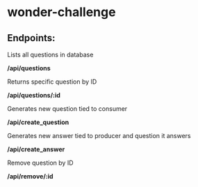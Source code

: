 # wonder-challenge

## Endpoints:

Lists all questions in database

**/api/questions**

Returns specific question by ID

**/api/questions/:id**

Generates new question tied to consumer

**/api/create_question**

Generates new answer tied to producer and question it answers

**/api/create_answer**

Remove question by ID

**/api/remove/:id**